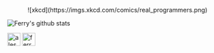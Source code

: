 <p align="center">
![xkcd](https://imgs.xkcd.com/comics/real_programmers.png)

![Ferry's github stats](https://github-readme-stats.vercel.app/api?username=Ferryistaken&count_private=true&show_icons=true&theme=gradient)

<a href="https://instagram.com/alessandro.ferry" target="blank"><img align="center" src="https://cdn.jsdelivr.net/npm/simple-icons@3.0.1/icons/instagram.svg" alt="alessandro.ferry" height="30" width="30" /></a>
<a href="https://www.leetcode.com/ferryistaken" target="blank"><img align="center" src="https://cdn.jsdelivr.net/npm/simple-icons@3.0.1/icons/leetcode.svg" alt="ferryistaken" height="30" width="30" /></a>
</p>
